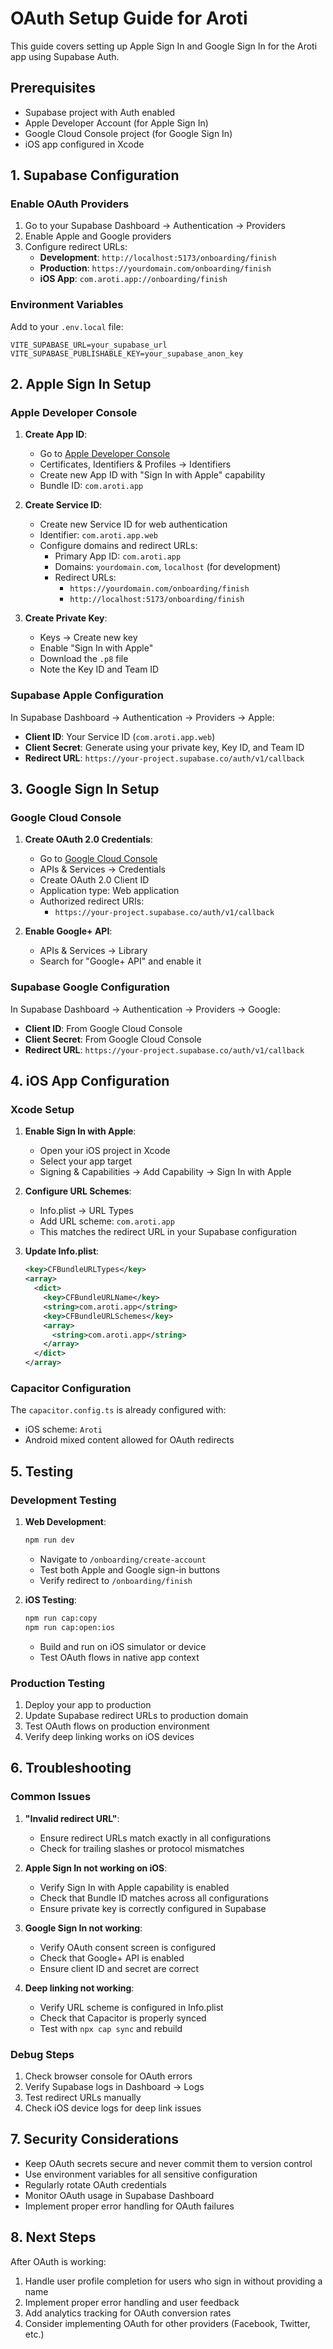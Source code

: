 # OAuth Setup Guide for Aroti

This guide covers setting up Apple Sign In and Google Sign In for the Aroti app using Supabase Auth.

## Prerequisites

- Supabase project with Auth enabled
- Apple Developer Account (for Apple Sign In)
- Google Cloud Console project (for Google Sign In)
- iOS app configured in Xcode

## 1. Supabase Configuration

### Enable OAuth Providers

1. Go to your Supabase Dashboard → Authentication → Providers
2. Enable Apple and Google providers
3. Configure redirect URLs:
   - **Development**: `http://localhost:5173/onboarding/finish`
   - **Production**: `https://yourdomain.com/onboarding/finish`
   - **iOS App**: `com.aroti.app://onboarding/finish`

### Environment Variables

Add to your `.env.local` file:

```env
VITE_SUPABASE_URL=your_supabase_url
VITE_SUPABASE_PUBLISHABLE_KEY=your_supabase_anon_key
```

## 2. Apple Sign In Setup

### Apple Developer Console

1. **Create App ID**:
   - Go to [Apple Developer Console](https://developer.apple.com/account/)
   - Certificates, Identifiers & Profiles → Identifiers
   - Create new App ID with "Sign In with Apple" capability
   - Bundle ID: `com.aroti.app`

2. **Create Service ID**:
   - Create new Service ID for web authentication
   - Identifier: `com.aroti.app.web`
   - Configure domains and redirect URLs:
     - Primary App ID: `com.aroti.app`
     - Domains: `yourdomain.com`, `localhost` (for development)
     - Redirect URLs: 
       - `https://yourdomain.com/onboarding/finish`
       - `http://localhost:5173/onboarding/finish`

3. **Create Private Key**:
   - Keys → Create new key
   - Enable "Sign In with Apple"
   - Download the `.p8` file
   - Note the Key ID and Team ID

### Supabase Apple Configuration

In Supabase Dashboard → Authentication → Providers → Apple:

- **Client ID**: Your Service ID (`com.aroti.app.web`)
- **Client Secret**: Generate using your private key, Key ID, and Team ID
- **Redirect URL**: `https://your-project.supabase.co/auth/v1/callback`

## 3. Google Sign In Setup

### Google Cloud Console

1. **Create OAuth 2.0 Credentials**:
   - Go to [Google Cloud Console](https://console.cloud.google.com/)
   - APIs & Services → Credentials
   - Create OAuth 2.0 Client ID
   - Application type: Web application
   - Authorized redirect URIs:
     - `https://your-project.supabase.co/auth/v1/callback`

2. **Enable Google+ API**:
   - APIs & Services → Library
   - Search for "Google+ API" and enable it

### Supabase Google Configuration

In Supabase Dashboard → Authentication → Providers → Google:

- **Client ID**: From Google Cloud Console
- **Client Secret**: From Google Cloud Console
- **Redirect URL**: `https://your-project.supabase.co/auth/v1/callback`

## 4. iOS App Configuration

### Xcode Setup

1. **Enable Sign In with Apple**:
   - Open your iOS project in Xcode
   - Select your app target
   - Signing & Capabilities → Add Capability → Sign In with Apple

2. **Configure URL Schemes**:
   - Info.plist → URL Types
   - Add URL scheme: `com.aroti.app`
   - This matches the redirect URL in your Supabase configuration

3. **Update Info.plist**:
   ```xml
   <key>CFBundleURLTypes</key>
   <array>
     <dict>
       <key>CFBundleURLName</key>
       <string>com.aroti.app</string>
       <key>CFBundleURLSchemes</key>
       <array>
         <string>com.aroti.app</string>
       </array>
     </dict>
   </array>
   ```

### Capacitor Configuration

The `capacitor.config.ts` is already configured with:
- iOS scheme: `Aroti`
- Android mixed content allowed for OAuth redirects

## 5. Testing

### Development Testing

1. **Web Development**:
   ```bash
   npm run dev
   ```
   - Navigate to `/onboarding/create-account`
   - Test both Apple and Google sign-in buttons
   - Verify redirect to `/onboarding/finish`

2. **iOS Testing**:
   ```bash
   npm run cap:copy
   npm run cap:open:ios
   ```
   - Build and run on iOS simulator or device
   - Test OAuth flows in native app context

### Production Testing

1. Deploy your app to production
2. Update Supabase redirect URLs to production domain
3. Test OAuth flows on production environment
4. Verify deep linking works on iOS devices

## 6. Troubleshooting

### Common Issues

1. **"Invalid redirect URL"**:
   - Ensure redirect URLs match exactly in all configurations
   - Check for trailing slashes or protocol mismatches

2. **Apple Sign In not working on iOS**:
   - Verify Sign In with Apple capability is enabled
   - Check that Bundle ID matches across all configurations
   - Ensure private key is correctly configured in Supabase

3. **Google Sign In not working**:
   - Verify OAuth consent screen is configured
   - Check that Google+ API is enabled
   - Ensure client ID and secret are correct

4. **Deep linking not working**:
   - Verify URL scheme is configured in Info.plist
   - Check that Capacitor is properly synced
   - Test with `npx cap sync` and rebuild

### Debug Steps

1. Check browser console for OAuth errors
2. Verify Supabase logs in Dashboard → Logs
3. Test redirect URLs manually
4. Check iOS device logs for deep link issues

## 7. Security Considerations

- Keep OAuth secrets secure and never commit them to version control
- Use environment variables for all sensitive configuration
- Regularly rotate OAuth credentials
- Monitor OAuth usage in Supabase Dashboard
- Implement proper error handling for OAuth failures

## 8. Next Steps

After OAuth is working:

1. Handle user profile completion for users who sign in without providing a name
2. Implement proper error handling and user feedback
3. Add analytics tracking for OAuth conversion rates
4. Consider implementing OAuth for other providers (Facebook, Twitter, etc.)
